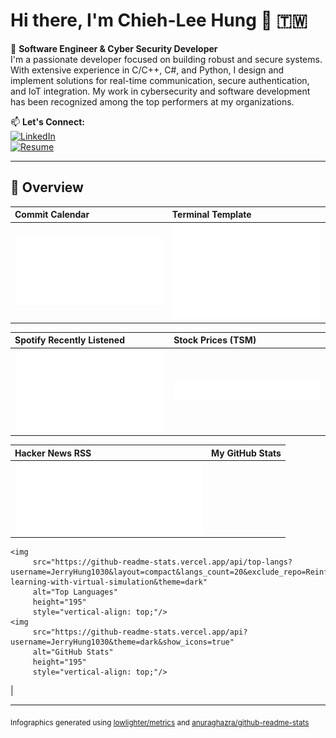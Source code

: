 # Hi there, I'm Chieh-Lee Hung 👋 🇹🇼

💼 **Software Engineer & Cyber Security Developer**  
I'm a passionate developer focused on building robust and secure systems. With extensive experience in C/C++, C#, and Python, I design and implement solutions for real-time communication, secure authentication, and IoT integration. My work in cybersecurity and software development has been recognized among the top performers at my organizations.

📫 **Let's Connect:**  
[![LinkedIn](https://img.shields.io/badge/LinkedIn-0077B5?style=flat-square&logo=linkedin&logoColor=white)](https://www.linkedin.com/in/chiehlee-hung-79b44a197)  
[![Resume](https://img.shields.io/badge/Resume-Download-brightgreen?style=flat-square&logo=Adobe%20Acrobat&logoColor=white)](./cv/chiehleehung_cv_v1.0.pdf)

---

## 🔹 Overview

| **Commit Calendar**                                                                                                     | **Terminal Template**                                                                                                           |
| :---------------------------------------------------------------------------------------------------------------------- | :------------------------------------------------------------------------------------------------------------------------------ |
| <img src="https://raw.githubusercontent.com/JerryHung1030/JerryHung1030/main/metrics.plugin.isocalendar.svg" width="300" alt="Commit Calendar" /> | <img src="https://raw.githubusercontent.com/JerryHung1030/JerryHung1030/main/metrics.terminal.svg" width="300" alt="Terminal Template" /> |

| **Spotify Recently Listened**                                                                                           | **Stock Prices (TSM)**                                                                                                          |
| :---------------------------------------------------------------------------------------------------------------------- | :------------------------------------------------------------------------------------------------------------------------------ |
| <img src="https://raw.githubusercontent.com/JerryHung1030/JerryHung1030/main/metrics.plugin.music.recent.svg" width="300" alt="Spotify Recently Listened" /> | <img src="https://raw.githubusercontent.com/JerryHung1030/JerryHung1030/main/metrics.plugin.stock.svg" width="300" alt="TSM Stock Prices" /> |

| **Hacker News RSS**                                                                                                     | **My GitHub Stats**                                                                                                             |
| :---------------------------------------------------------------------------------------------------------------------- | :------------------------------------------------------------------------------------------------------------------------------ |
| <img src="https://raw.githubusercontent.com/JerryHung1030/JerryHung1030/main/metrics.plugin.rss.svg" width="300" alt="Hacker News RSS" /> | <div>
    <img 
         src="https://github-readme-stats.vercel.app/api/top-langs?username=JerryHung1030&layout=compact&langs_count=20&exclude_repo=Reinforcement-learning-with-virtual-simulation&theme=dark" 
         alt="Top Languages" 
         height="195" 
         style="vertical-align: top;"/>
    <img 
         src="https://github-readme-stats.vercel.app/api?username=JerryHung1030&theme=dark&show_icons=true" 
         alt="GitHub Stats" 
         height="195" 
         style="vertical-align: top;"/>
</div> |

---

<sub>Infographics generated using [lowlighter/metrics](https://github.com/lowlighter/metrics) and [anuraghazra/github-readme-stats](https://github.com/anuraghazra/github-readme-stats)</sub>
